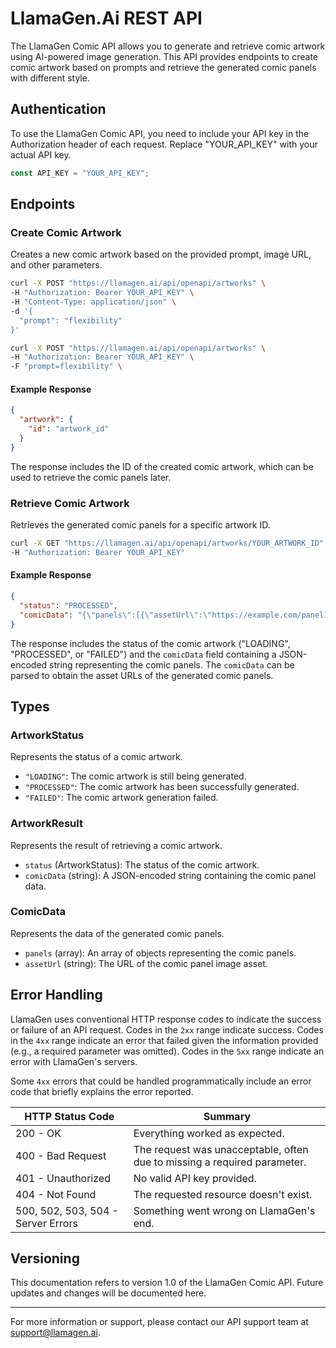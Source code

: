 # LlamaGen.Ai REST API 

The LlamaGen Comic API allows you to generate and retrieve comic artwork using AI-powered image generation. This API provides endpoints to create comic artwork based on prompts and retrieve the generated comic panels with different style.

## Authentication 

To use the LlamaGen Comic API, you need to include your API key in the Authorization header of each request. Replace "YOUR_API_KEY" with your actual API key.

```typescript
const API_KEY = "YOUR_API_KEY";
```

## Endpoints

### Create Comic Artwork

Creates a new comic artwork based on the provided prompt, image URL, and other parameters.

```bash
curl -X POST "https://llamagen.ai/api/openapi/artworks" \
-H "Authorization: Bearer YOUR_API_KEY" \
-H "Content-Type: application/json" \
-d '{
  "prompt": "flexibility"
}'
```

```bash
curl -X POST "https://llamagen.ai/api/openapi/artworks" \
-H "Authorization: Bearer YOUR_API_KEY" \
-F "prompt=flexibility" \
```


#### Example Response

```json
{
  "artwork": {
    "id": "artwork_id"
  }
}
```

The response includes the ID of the created comic artwork, which can be used to retrieve the comic panels later.

### Retrieve Comic Artwork

Retrieves the generated comic panels for a specific artwork ID.

```bash
curl -X GET "https://llamagen.ai/api/openapi/artworks/YOUR_ARTWORK_ID" \
-H "Authorization: Bearer YOUR_API_KEY"
```


#### Example Response

```json
{
  "status": "PROCESSED",
  "comicData": "{\"panels\":[{\"assetUrl\":\"https://example.com/panel1.png\"},{\"assetUrl\":\"https://example.com/panel2.png\"}]}"
}
```

The response includes the status of the comic artwork ("LOADING", "PROCESSED", or "FAILED") and the `comicData` field containing a JSON-encoded string representing the comic panels. The `comicData` can be parsed to obtain the asset URLs of the generated comic panels.

## Types

### ArtworkStatus

Represents the status of a comic artwork.

- `"LOADING"`: The comic artwork is still being generated.
- `"PROCESSED"`: The comic artwork has been successfully generated.
- `"FAILED"`: The comic artwork generation failed.

### ArtworkResult

Represents the result of retrieving a comic artwork.

- `status` (ArtworkStatus): The status of the comic artwork.
- `comicData` (string): A JSON-encoded string containing the comic panel data.

### ComicData

Represents the data of the generated comic panels.

- `panels` (array): An array of objects representing the comic panels.
- `assetUrl` (string): The URL of the comic panel image asset.

## Error Handling

LlamaGen uses conventional HTTP response codes to indicate the success or failure of an API request. Codes in the `2xx` range indicate success. Codes in the `4xx` range indicate an error that failed given the information provided (e.g., a required parameter was omitted). Codes in the `5xx` range indicate an error with LlamaGen's servers.

Some `4xx` errors that could be handled programmatically include an error code that briefly explains the error reported.

| HTTP Status Code | Summary |
|------------------|---------|
| 200 - OK | Everything worked as expected. |
| 400 - Bad Request | The request was unacceptable, often due to missing a required parameter. |
| 401 - Unauthorized | No valid API key provided. |
| 404 - Not Found | The requested resource doesn't exist. |
| 500, 502, 503, 504 - Server Errors | Something went wrong on LlamaGen's end. |

## Versioning

This documentation refers to version 1.0 of the LlamaGen Comic API. Future updates and changes will be documented here.

---

For more information or support, please contact our API support team at [support@llamagen.ai](mailto:support@llamagen.ai).
